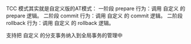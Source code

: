 
TCC 模式其实就是自定义版的AT模式：
 一阶段 prepare 行为：调用 自定义 的 prepare 逻辑。
 二阶段 commit 行为：调用 自定义 的 commit 逻辑。
 二阶段 rollback 行为：调用 自定义 的 rollback 逻辑。

支持把 自定义 的分支事务纳入到全局事务的管理中
